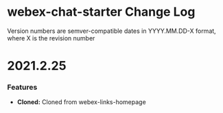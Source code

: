 # webex-chat-starter Change Log

Version numbers are semver-compatible dates in YYYY.MM.DD-X format,
where X is the revision number

# 2021.2.25

### Features
* **Cloned:** Cloned from webex-links-homepage
